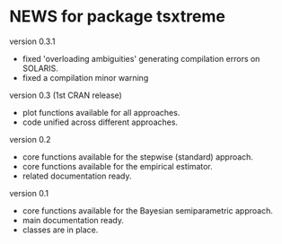 NEWS for package tsxtreme
=========================

version 0.3.1

* fixed 'overloading ambiguities' generating compilation errors on SOLARIS.
* fixed a compilation minor warning

version 0.3 (1st CRAN release)

* plot functions available for all approaches.
* code unified across different approaches.

version 0.2

* core functions available for the stepwise (standard) approach.
* core functions available for the empirical estimator.
* related documentation ready.

version 0.1

* core functions available for the Bayesian semiparametric approach.
* main documentation ready.
* classes are in place.
